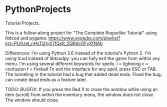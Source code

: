 # PythonProjects
Tutorial Projects.

This is a follow-along project for "The Complete Roguelike Tutorial" using libtcod and pygame:
https://www.youtube.com/playlist?list=PLKUel_nHsTQ1yX7tQxR_SQRdcOFyXfNAb

Differences: 
I'm using Python 3.6 instead of the tutorial's Python 2.
I'm using tcod instead of libtcodpy. 
you can fully exit the game from within any menu. 
I'm using several different keywords for spells.
    l = lightning
    c = confusion
    f = fireball
    To exit the interface for any spell, press ESC or TAB. 
The tunneling in the tutorial had a bug that added dead ends. Fixed the bug, can create dead ends as a feature later.

TODO:
BUGFIX: If you press the Red X to close the window while using an item (scroll) from within the inventory menu, the window does not close. The window should close.